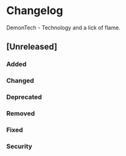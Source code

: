 # Changelog
DemonTech - Technology and a lick of flame.

## [Unreleased]

### Added

### Changed

### Deprecated

### Removed

### Fixed

### Security
